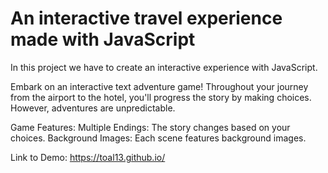 # An interactive travel experience made with JavaScript
In this project we have to create an interactive experience with JavaScript.

Embark on an interactive text adventure game! 
Throughout your journey from the airport to the hotel, you'll progress the story by making choices. However, adventures are unpredictable.

Game Features:
Multiple Endings: The story changes based on your choices.
Background Images: Each scene features background images.




Link to Demo:
https://toal13.github.io/